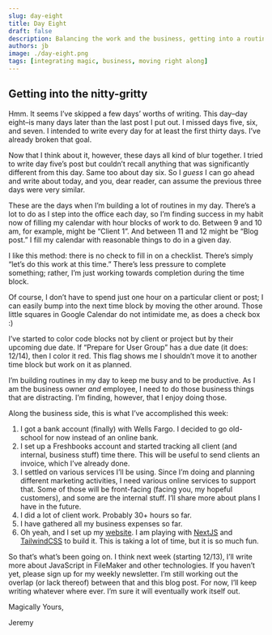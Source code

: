 ```yaml
---
slug: day-eight
title: Day Eight
draft: false
description: Balancing the work and the business, getting into a routine.
authors: jb
image: ./day-eight.png
tags: [integrating magic, business, moving right along]
---
```


## Getting into the nitty-gritty

Hmm. It seems I’ve skipped a few days’ worths of writing. This day–day eight–is many days later than the last post I put out. I missed days five, six, and seven. I intended to write every day for at least the first thirty days. I’ve already broken that goal.

Now that I think about it, however, these days all kind of blur together. I tried to write day five’s post but couldn’t recall anything that was significantly different from this day. Same too about day six. So I _guess_ I can go ahead and write about today, and you, dear reader, can assume the previous three days were very similar.

These are the days when I’m building a lot of routines in my day. There’s a lot to do as I step into the office each day, so I’m finding success in my habit now of filling my calendar with hour blocks of work to do. Between 9 and 10 am, for example, might be “Client 1”. And between 11 and 12 might be “Blog post.” I fill my calendar with reasonable things to do in a given day.

I like this method: there is no check to fill in on a checklist. There’s simply “let’s do this work at this time.” There’s less pressure to complete something; rather, I’m just working towards completion during the time block.

Of course, I don’t have to spend just one hour on a particular client or post; I can easily bump into the next time block by moving the other around. Those little squares in Google Calendar do not intimidate me, as does a check box :)

I’ve started to color code blocks not by client or project but by their upcoming due date. If “Prepare for User Group” has a due date (it does: 12/14), then I color it red. This flag shows me I shouldn’t move it to another time block but work on it as planned.

I’m building routines in my day to keep me busy and to be productive. As I am the business owner _and_ employee, I need to do those business things that are distracting. I’m finding, however, that I enjoy doing those.

Along the business side, this is what I’ve accomplished this week:

1. I got a bank account (finally) with Wells Fargo. I decided to go old-school for now instead of an online bank.
2. I set up a Freshbooks account and started tracking all client (and internal, business stuff) time there. This will be useful to send clients an invoice, which I’ve already done.
3. I settled on various services I’ll be using. Since I’m doing and planning different marketing activities, I need various online services to support that. Some of those will be front-facing (facing you, my hopeful customers), and some are the internal stuff. I’ll share more about plans I have in the future.
4. I did a lot of client work. Probably 30+ hours so far.
5. I have gathered all my business expenses so far.
6. Oh yeah, and I set up my [website](https://www.integratingmagic.io). I am playing with [NextJS](https://nextjs.org/) and [TailwindCSS](https://tailwindcss.com/) to build it. This is taking a lot of time, but it is so much fun.

So that’s what’s been going on. I think next week (starting 12/13), I’ll write more about JavaScript in FileMaker and other technologies.
If you haven’t yet, please sign up for my weekly newsletter. I’m still working out the overlap (or lack thereof) between that and this blog post. For now, I’ll keep writing whatever where ever. I’m sure it will eventually work itself out.

Magically Yours,

Jeremy
